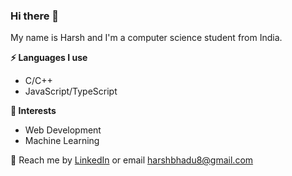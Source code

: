 ### Hi there 👋

My name is Harsh and I'm a computer science student from India.

**⚡ Languages I use** 
* C/C++ 
* JavaScript/TypeScript

**🌱 Interests**
* Web Development 
* Machine Learning 

💬 Reach me by [LinkedIn](https://www.linkedin.com/in/harsh-bhadu-2382ba212/) or email harshbhadu8@gmail.com
